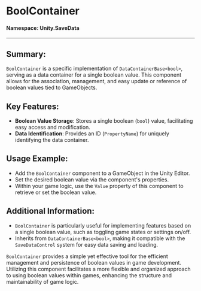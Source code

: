 ﻿# BoolContainer

#### **Namespace**: Unity.SaveData
---

## Summary:
`BoolContainer` is a specific implementation of `DataContainerBase<bool>`, serving as a data container for a single boolean value. This component allows for the association, management, and easy update or reference of boolean values tied to GameObjects.

## Key Features:
- **Boolean Value Storage**: Stores a single boolean (`bool`) value, facilitating easy access and modification.
- **Data Identification**: Provides an ID (`PropertyName`) for uniquely identifying the data container.

## Usage Example:
- Add the `BoolContainer` component to a GameObject in the Unity Editor.
- Set the desired boolean value via the component's properties.
- Within your game logic, use the `Value` property of this component to retrieve or set the boolean value.

## Additional Information:
- `BoolContainer` is particularly useful for implementing features based on a single boolean value, such as toggling game states or settings on/off.
- Inherits from `DataContainerBase<bool>`, making it compatible with the `SaveDataControl` system for easy data saving and loading.

`BoolContainer` provides a simple yet effective tool for the efficient management and persistence of boolean values in game development. Utilizing this component facilitates a more flexible and organized approach to using boolean values within games, enhancing the structure and maintainability of game logic.